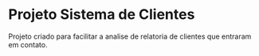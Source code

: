 # Projeto Sistema de Clientes
Projeto criado para facilitar a analise de relatoria de clientes que entraram em contato.
